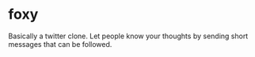 foxy
====

Basically a twitter clone. Let people know your thoughts by sending short messages that can be followed.

